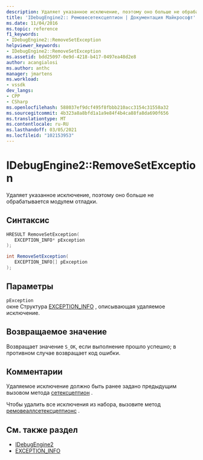 ```yaml
---
description: Удаляет указанное исключение, поэтому оно больше не обрабатывается модулем отладки.
title: 'IDebugEngine2:: Ремовесетексцептион | Документация Майкрософт'
ms.date: 11/04/2016
ms.topic: reference
f1_keywords:
- IDebugEngine2::RemoveSetException
helpviewer_keywords:
- IDebugEngine2::RemoveSetException
ms.assetid: bdd25097-0e9d-4218-b417-0497ea48d2e8
author: acangialosi
ms.author: anthc
manager: jmartens
ms.workload:
- vssdk
dev_langs:
- CPP
- CSharp
ms.openlocfilehash: 588037ef9dcf495f8fbbb210acc3154c31558a32
ms.sourcegitcommit: 4b323a8a8bfd1a1a9e84f4b4ca88fa8da690f656
ms.translationtype: MT
ms.contentlocale: ru-RU
ms.lasthandoff: 03/05/2021
ms.locfileid: "102153953"
---
```

# <a name="idebugengine2removesetexception"></a>IDebugEngine2::RemoveSetException
Удаляет указанное исключение, поэтому оно больше не обрабатывается модулем отладки.

## <a name="syntax"></a>Синтаксис

```cpp
HRESULT RemoveSetException( 
   EXCEPTION_INFO* pException
);
```

```csharp
int RemoveSetException( 
   EXCEPTION_INFO[] pException
);
```

## <a name="parameters"></a>Параметры
`pException`\
окне Структура [EXCEPTION_INFO](../../../extensibility/debugger/reference/exception-info.md) , описывающая удаляемое исключение.

## <a name="return-value"></a>Возвращаемое значение
 Возвращает значение `S_OK`, если выполнение прошло успешно; в противном случае возвращает код ошибки.

## <a name="remarks"></a>Комментарии
 Удаляемое исключение должно быть ранее задано предыдущим вызовом метода [сетексцептион](../../../extensibility/debugger/reference/idebugengine2-setexception.md) .

 Чтобы удалить все исключения из набора, вызовите метод [ремовеаллсетексцептионс](../../../extensibility/debugger/reference/idebugengine2-removeallsetexceptions.md) .

## <a name="see-also"></a>См. также раздел
- [IDebugEngine2](../../../extensibility/debugger/reference/idebugengine2.md)
- [EXCEPTION_INFO](../../../extensibility/debugger/reference/exception-info.md)
